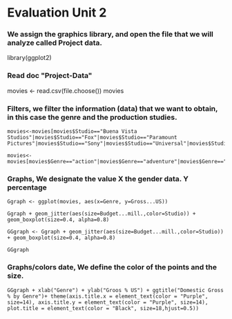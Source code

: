 # Evaluation Unit 2

### We assign the graphics library, and open the file that we will analyze called Project data.

library(ggplot2)

### Read doc "Project-Data"
movies <- read.csv(file.choose())
movies

### Filters, we filter the information (data) that we want to obtain, in this case the genre and the production studies.
    movies<-movies[movies$Studio=="Buena Vista Studios"|movies$Studio=="Fox"|movies$Studio=="Paramount Pictures"|movies$Studio=="Sony"|movies$Studio=="Universal"|movies$Studio=="WB",]
    
    movies<-movies[movies$Genre=="action"|movies$Genre=="adventure"|movies$Genre=="animation"|movies$Genre=="comedy"|movies$Genre=="drama",]

### Graphs, We designate the value X the gender data. Y percentage

    Ggraph <- ggplot(movies, aes(x=Genre, y=Gross...US))

    Ggraph + geom_jitter(aes(size=Budget...mill.,color=Studio)) + geom_boxplot(size=0.4, alpha=0.8)

    GGgraph <- Ggraph + geom_jitter(aes(size=Budget...mill.,color=Studio)) + geom_boxplot(size=0.4, alpha=0.8)

    GGgraph

### Graphs/colors date, We define the color of the points and the size.
    GGgraph + xlab("Genre") + ylab("Groos % US") + ggtitle("Domestic Gross % by Genre")+ theme(axis.title.x = element_text(color = "Purple", size=14), axis.title.y = element_text(color = "Purple", size=14), plot.title = element_text(color = "Black", size=18,hjust=0.5))